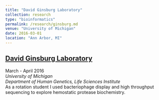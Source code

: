 ```yaml
---
title: "David Ginsburg Laboratory"
collection: research
type: "bioinformatics"
permalink: /research/ginsburg.md
venue: "University of Michigan"
date: 2016-03-01
location: "Ann Arbor, MI"
---
```


## [David Ginsburg Laboratory](https://www.lsi.umich.edu/science/our-labs/david-ginsburg-lab)  
March - April 2016  
*University of Michigan*    
*Department of Human Genetics, Life Sciences Institute*    
As a rotation student I used bacteriophage display and high throughput sequencing to explore hemostatic protease biochemistry.
